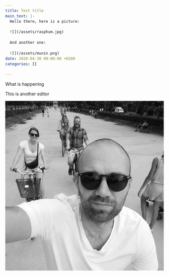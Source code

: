 ```yaml
---
title: Test title
main_text: |-
  Hello there, here is a picture:

  ![](/assets/rasphum.jpg)

  And another one:

  ![](/assets/munin.png)
date: 2020-04-30 00:00:00 +0200
categories: []

---
```

What is happening

This is another editor 

![](/assets/selfie_bike_bw.jpg)